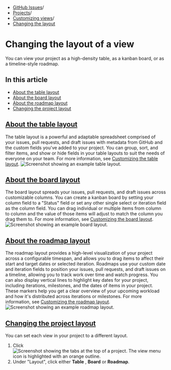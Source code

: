   * [GitHub Issues](https://docs.github.com/en/issues "GitHub Issues")/
  * [Projects](https://docs.github.com/en/issues/planning-and-tracking-with-projects "Projects")/
  * [Customizing views](https://docs.github.com/en/issues/planning-and-tracking-with-projects/customizing-views-in-your-project "Customizing views")/
  * [Changing the layout](https://docs.github.com/en/issues/planning-and-tracking-with-projects/customizing-views-in-your-project/changing-the-layout-of-a-view "Changing the layout")


# Changing the layout of a view
You can view your project as a high-density table, as a kanban board, or as a timeline-style roadmap.
## In this article
  * [About the table layout](https://docs.github.com/en/issues/planning-and-tracking-with-projects/customizing-views-in-your-project/changing-the-layout-of-a-view#about-the-table-layout)
  * [About the board layout](https://docs.github.com/en/issues/planning-and-tracking-with-projects/customizing-views-in-your-project/changing-the-layout-of-a-view#about-the-board-layout)
  * [About the roadmap layout](https://docs.github.com/en/issues/planning-and-tracking-with-projects/customizing-views-in-your-project/changing-the-layout-of-a-view#about-the-roadmap-layout)
  * [Changing the project layout](https://docs.github.com/en/issues/planning-and-tracking-with-projects/customizing-views-in-your-project/changing-the-layout-of-a-view#changing-the-project-layout)


## [About the table layout](https://docs.github.com/en/issues/planning-and-tracking-with-projects/customizing-views-in-your-project/changing-the-layout-of-a-view#about-the-table-layout)
The table layout is a powerful and adaptable spreadsheet comprised of your issues, pull requests, and draft issues with metadata from GitHub and the custom fields you've added to your project. You can group, sort, and filter items, and show or hide fields in your table layouts to suit the needs of everyone on your team. For more information, see [Customizing the table layout](https://docs.github.com/en/issues/planning-and-tracking-with-projects/customizing-views-in-your-project/customizing-the-table-layout).
![Screenshot showing an example table layout.](https://docs.github.com/assets/cb-102381/images/help/projects-v2/example-table.png)
## [About the board layout](https://docs.github.com/en/issues/planning-and-tracking-with-projects/customizing-views-in-your-project/changing-the-layout-of-a-view#about-the-board-layout)
The board layout spreads your issues, pull requests, and draft issues across customizable columns. You can create a kanban board by setting your column field to a "Status" field or set any other single select or iteration field as the column field.
You can drag individual or multiple items from column to column and the value of those items will adjust to match the column you drag them to. For more information, see [Customizing the board layout](https://docs.github.com/en/issues/planning-and-tracking-with-projects/customizing-views-in-your-project/customizing-the-board-layout).
![Screenshot showing an example board layout.](https://docs.github.com/assets/cb-167199/images/help/projects-v2/example-board.png)
## [About the roadmap layout](https://docs.github.com/en/issues/planning-and-tracking-with-projects/customizing-views-in-your-project/changing-the-layout-of-a-view#about-the-roadmap-layout)
The roadmap layout provides a high-level visualization of your project across a configurable timespan, and allows you to drag items to affect their start and target dates or selected iteration. Roadmaps use your custom date and iteration fields to position your issues, pull requests, and draft issues on a timeline, allowing you to track work over time and watch progress.
You can also display vertical lines to highlight key dates for your project, including iterations, milestones, and the dates of items in your project. These markers help you get a clear overview of your upcoming workload and how it's distributed across iterations or milestones. For more information, see [Customizing the roadmap layout](https://docs.github.com/en/issues/planning-and-tracking-with-projects/customizing-views-in-your-project/customizing-the-roadmap-layout).
![Screenshot showing an example roadmap layout.](https://docs.github.com/assets/cb-97506/images/help/projects-v2/example-roadmap.png)
## [Changing the project layout](https://docs.github.com/en/issues/planning-and-tracking-with-projects/customizing-views-in-your-project/changing-the-layout-of-a-view#changing-the-project-layout)
You can set each view in your project to a different layout.
  1. Click 
![Screenshot showing the tabs at the top of a project. The view menu icon is highlighted with an orange outline.](https://docs.github.com/assets/cb-4878/images/help/projects-v2/view-menu-icon.png)
  2. Under "Layout", click either **Table** , **Board** or **Roadmap**.


